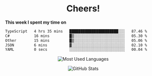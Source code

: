 <h1 align="center">Cheers!</h1>

**This week I spent my time on**
<!--START_SECTION:waka-->

```txt
TypeScript   4 hrs 35 mins   ██████████████████████░░░   87.46 %
C#           16 mins         █▒░░░░░░░░░░░░░░░░░░░░░░░   05.30 %
Other        15 mins         █▒░░░░░░░░░░░░░░░░░░░░░░░   05.06 %
JSON         6 mins          ▓░░░░░░░░░░░░░░░░░░░░░░░░   02.10 %
YAML         0 secs          ░░░░░░░░░░░░░░░░░░░░░░░░░   00.04 %
```

<!--END_SECTION:waka-->

<p align="center"><img src="https://github-readme-stats.vercel.app/api/top-langs/?username=thnkrn&layout=compact&hide=html&theme=tokyonight" alt="Most Used Languages" /></p>

<p align="center"><img src="https://github-readme-stats.vercel.app/api?username=thnkrn&show_icons=true&count_private=true&theme=tokyonight&show=reviews&hide_rank=false&rank_icon=github" alt="GitHub Stats" /></p>

<!-- <p align="center"><a href="https://wakatime.com"><img src="https://wakatime.com/share/@thnkrn/40092326-d1bd-471b-89da-9a7c63939402.png" /></p>
 -->
